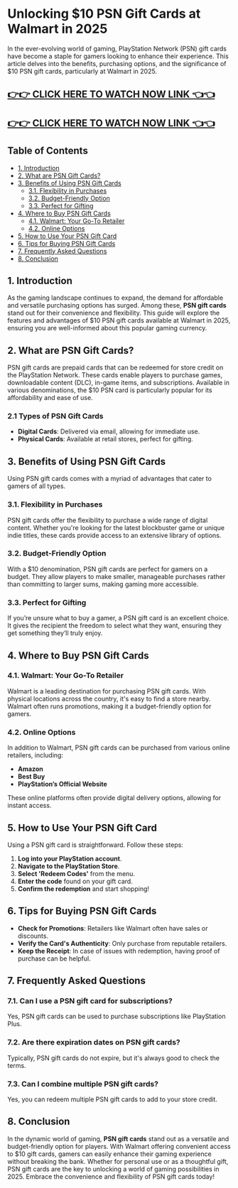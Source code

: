 # Unlocking $10 PSN Gift Cards at Walmart in 2025

In the ever-evolving world of gaming, PlayStation Network (PSN) gift cards have become a staple for gamers looking to enhance their experience. This article delves into the benefits, purchasing options, and the significance of $10 PSN gift cards, particularly at Walmart in 2025. 

[👉👉 CLICK HERE TO WATCH NOW LINK 👈👈](https://appbitly.com/cuafm)
-
[👉👉 CLICK HERE TO WATCH NOW LINK 👈👈](https://appbitly.com/cuafm)
-


## Table of Contents

- [1. Introduction](#1-introduction)
- [2. What are PSN Gift Cards?](#2-what-are-psn-gift-cards)
- [3. Benefits of Using PSN Gift Cards](#3-benefits-of-using-psn-gift-cards)
  - [3.1. Flexibility in Purchases](#31-flexibility-in-purchases)
  - [3.2. Budget-Friendly Option](#32-budget-friendly-option)
  - [3.3. Perfect for Gifting](#33-perfect-for-gifting)
- [4. Where to Buy PSN Gift Cards](#4-where-to-buy-psn-gift-cards)
  - [4.1. Walmart: Your Go-To Retailer](#41-walmart-your-go-to-retailer)
  - [4.2. Online Options](#42-online-options)
- [5. How to Use Your PSN Gift Card](#5-how-to-use-your-psn-gift-card)
- [6. Tips for Buying PSN Gift Cards](#6-tips-for-buying-psn-gift-cards)
- [7. Frequently Asked Questions](#7-frequently-asked-questions)
- [8. Conclusion](#8-conclusion)

## 1. Introduction

As the gaming landscape continues to expand, the demand for affordable and versatile purchasing options has surged. Among these, **PSN gift cards** stand out for their convenience and flexibility. This guide will explore the features and advantages of $10 PSN gift cards available at Walmart in 2025, ensuring you are well-informed about this popular gaming currency.

## 2. What are PSN Gift Cards?

PSN gift cards are prepaid cards that can be redeemed for store credit on the PlayStation Network. These cards enable players to purchase games, downloadable content (DLC), in-game items, and subscriptions. Available in various denominations, the $10 PSN card is particularly popular for its affordability and ease of use.

### 2.1 Types of PSN Gift Cards

- **Digital Cards**: Delivered via email, allowing for immediate use.
- **Physical Cards**: Available at retail stores, perfect for gifting.

## 3. Benefits of Using PSN Gift Cards

Using PSN gift cards comes with a myriad of advantages that cater to gamers of all types.

### 3.1. Flexibility in Purchases

PSN gift cards offer the flexibility to purchase a wide range of digital content. Whether you're looking for the latest blockbuster game or unique indie titles, these cards provide access to an extensive library of options.

### 3.2. Budget-Friendly Option

With a $10 denomination, PSN gift cards are perfect for gamers on a budget. They allow players to make smaller, manageable purchases rather than committing to larger sums, making gaming more accessible.

### 3.3. Perfect for Gifting

If you’re unsure what to buy a gamer, a PSN gift card is an excellent choice. It gives the recipient the freedom to select what they want, ensuring they get something they’ll truly enjoy.

## 4. Where to Buy PSN Gift Cards

### 4.1. Walmart: Your Go-To Retailer

Walmart is a leading destination for purchasing PSN gift cards. With physical locations across the country, it's easy to find a store nearby. Walmart often runs promotions, making it a budget-friendly option for gamers.

### 4.2. Online Options

In addition to Walmart, PSN gift cards can be purchased from various online retailers, including:

- **Amazon**
- **Best Buy**
- **PlayStation’s Official Website**

These online platforms often provide digital delivery options, allowing for instant access.

## 5. How to Use Your PSN Gift Card

Using a PSN gift card is straightforward. Follow these steps:

1. **Log into your PlayStation account**.
2. **Navigate to the PlayStation Store**.
3. **Select 'Redeem Codes'** from the menu.
4. **Enter the code** found on your gift card.
5. **Confirm the redemption** and start shopping!

## 6. Tips for Buying PSN Gift Cards

- **Check for Promotions**: Retailers like Walmart often have sales or discounts.
- **Verify the Card's Authenticity**: Only purchase from reputable retailers.
- **Keep the Receipt**: In case of issues with redemption, having proof of purchase can be helpful.

## 7. Frequently Asked Questions

### 7.1. Can I use a PSN gift card for subscriptions?

Yes, PSN gift cards can be used to purchase subscriptions like PlayStation Plus.

### 7.2. Are there expiration dates on PSN gift cards?

Typically, PSN gift cards do not expire, but it's always good to check the terms.

### 7.3. Can I combine multiple PSN gift cards?

Yes, you can redeem multiple PSN gift cards to add to your store credit.

## 8. Conclusion

In the dynamic world of gaming, **PSN gift cards** stand out as a versatile and budget-friendly option for players. With Walmart offering convenient access to $10 gift cards, gamers can easily enhance their gaming experience without breaking the bank. Whether for personal use or as a thoughtful gift, PSN gift cards are the key to unlocking a world of gaming possibilities in 2025. Embrace the convenience and flexibility of PSN gift cards today!
